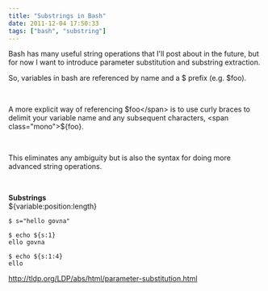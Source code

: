 ```yaml
---
title: "Substrings in Bash"
date: 2011-12-04 17:50:33
tags: ["bash", "substring"]
---
```


<p>
Bash has many useful string operations that I'll post about in the future, but for now I want to introduce parameter substitution and substring extraction.

<br />

So, variables in bash are referenced by name and a $ prefix (e.g. $foo).

<br />

A more explicit way of referencing <span class="mono">$foo</span> is to use curly braces to delimit your variable name and any subsequent characters, <span class="mono">${foo}</span>.

<br />

This eliminates any ambiguity but is also the syntax for doing more advanced string operations.

<br />

<b>Substrings</b>
<br />
<span class="mono">${variable:position:length}</span>

</p>

```
$ s="hello govna"

$ echo ${s:1}
ello govna

$ echo ${s:1:4}
ello
```

<p>
<a href="http://tldp.org/LDP/abs/html/parameter-substitution.html">http://tldp.org/LDP/abs/html/parameter-substitution.html</a>
</p>
